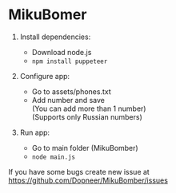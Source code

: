 # MikuBomer

1. Install dependencies:
	+ Download node.js
	+ ```npm install puppeteer```

2. Configure app:
	+ Go to assets/phones.txt
	+ Add number and save  
	(You can add more than 1 number)  
	(Supports only Russian numbers)

3. Run app:
	+ Go to main folder (MikuBomber)
	+ ```node main.js```



If you have some bugs create new issue at https://github.com/Dopneer/MikuBomber/issues  
